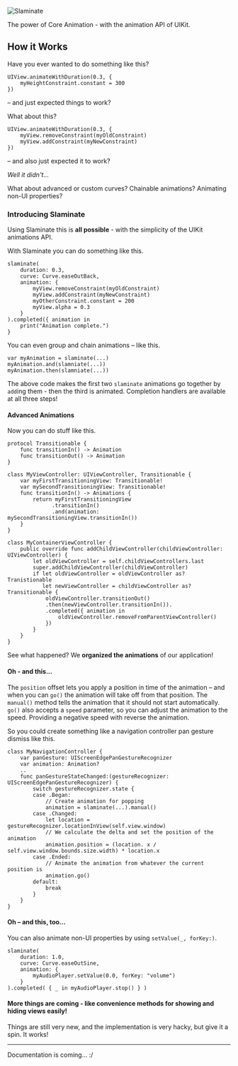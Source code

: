 ![Slaminate](https://github.com/trenskow/Slaminate/raw/gh-pages/images/slaminate.png)


The power of Core Animation - with the animation API of UIKit.

## How it Works

Have you ever wanted to do something like this?

	UIView.animateWithDuration(0.3, {
		myHeightConstraint.constant = 300
	})

– and just expected things to work?

What about this?

	UIView.animateWithDuration(0.3, {
		myView.removeConstraint(myOldConstraint)
		myView.addConstraint(myNewConstraint)
	})

– and also just expected it to work?

*Well it didn't...*

What about advanced or custom curves? Chainable animations? Animating non-UI properties?

### Introducing Slaminate

Using Slaminate this is **all possible** - with the simplicity of the UIKit animations API.

With Slaminate you can do something like this.

	slaminate(
		duration: 0.3,
		curve: Curve.easeOutBack,
		animation: {
			myView.removeConstraint(myOldConstraint)
			myView.addConstraint(myNewConstraint)
			myOtherConstraint.constant = 200
			myView.alpha = 0.3
		}
	).completed({ animation in
		print("Animation complete.")
	}

You can even group and chain animations – like this.

	var myAnimation = slaminate(...)
	myAnimation.and(slamniate(...))
	myAnimation.then(slamniate(...))
   
The above code makes the first two `slaminate` animations go together by `add`ing them - then the third is animated. Completion handlers are available at all three steps!

#### Advanced Animations

Now you can do stuff like this.

	protocol Transitionable {
		func transitionIn() -> Animation
		func transitionOut() -> Animation
	}
	
	class MyViewController: UIViewController, Transitionable {
		var myFirstTransitioningView: Transitionable!
		var mySecondTransitioningView: Transitionable!
		func transitionIn() -> Animations {
			return myFirstTransitioningView
			      .transitionIn()
			      .and(animation: mySecondTransitioningView.transitionIn())
		}
	}
	
	class MyContainerViewController {
		public override func addChildViewController(childViewController: UIViewController) {
			let oldViewController = self.childViewControllers.last
			super.addChildViewController(childViewController)
			if let oldViewController = oldViewController as? Tranistionable
			   let newViewController = childViewController as? Transitionable {
				oldViewController.transitionOut()
				.then(newViewController.transitionIn()).
				.completed({ animation in
					oldViewController.removeFromParentViewController()
				})
			}
		}
	}

See what happened? We **organized the animations** of our application!

#### Oh - and this...

The `position` offset lets you apply a position in time of the animation – and when you can `go()` the animation will take off from that position. The `manual()` method tells the animation that it should not start automatically. `go()` also accepts a `speed` parameter, so you can adjust the animation to the speed. Providing a negative speed with reverse the animation.

So you could create something like a navigation controller pan gesture dismiss like this. 

	class MyNavigationController {
		var panGesture: UIScreenEdgePanGestureRecognizer
		var animation: Animation?
		..
		func panGestureStateChanged:(gestureRecognizer: UIScreenEdgePanGestureRecognizer) {
			switch gestureRecognizer.state {
			case .Began:
				// Create animation for popping
				animation = slaminate(...).manual()
			case .Changed:
				let location = gestureRecognizer.locationInView(self.view.window)
				// We calculate the delta and set the position of the animation
				animation.position = (location. x / self.view.window.bounds.size.width) * location.x
			case .Ended:
				// Animate the animation from whatever the current position is
				animation.go()
			default:
				break
			}
		}
	}

#### Oh – and this, too...

You can also animate non-UI properties by using `setValue(_, forKey:)`.

	slaminate(
		duration: 1.0,
		curve: Curve.easeOutSine,
		animation: {
			myAudioPlayer.setValue(0.0, forKey: "volume")
		}
	).completed( { _ in myAudioPlayer.stop() } )

#### More things are coming - like convenience methods for showing and hiding views easily!

Things are still very new, and the implementation is very hacky, but give it a spin. It works!

----

Documentation is coming... :/
